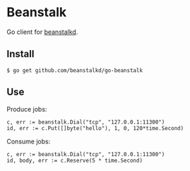 # Beanstalk

Go client for [beanstalkd](https://beanstalkd.github.io).

## Install

    $ go get github.com/beanstalkd/go-beanstalk

## Use

Produce jobs:

    c, err := beanstalk.Dial("tcp", "127.0.0.1:11300")
    id, err := c.Put([]byte("hello"), 1, 0, 120*time.Second)

Consume jobs:

    c, err := beanstalk.Dial("tcp", "127.0.0.1:11300")
    id, body, err := c.Reserve(5 * time.Second)
